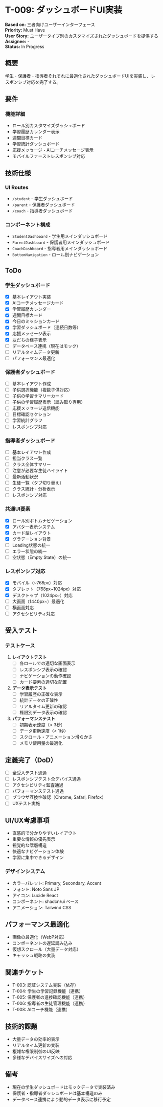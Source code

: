 # T-009: ダッシュボードUI実装

**Based on:** 三者向けユーザーインターフェース  
**Priority:** Must Have  
**User Story:** ユーザータイプ別のカスタマイズされたダッシュボードを提供する  
**Assignee:** -  
**Status:** In Progress

## 概要

学生・保護者・指導者それぞれに最適化されたダッシュボードUIを実装し、レスポンシブ対応を完了する。

## 要件

### 機能詳細
- ロール別カスタマイズダッシュボード
- 学習履歴カレンダー表示
- 週間目標カード
- 学習統計ダッシュボード
- 応援メッセージ・AIコーチメッセージ表示
- モバイルファーストレスポンシブ対応

## 技術仕様

### UI Routes
- `/student` - 学生ダッシュボード
- `/parent` - 保護者ダッシュボード
- `/coach` - 指導者ダッシュボード

### コンポーネント構成
- `StudentDashboard` - 学生用メインダッシュボード
- `ParentDashboard` - 保護者用メインダッシュボード
- `CoachDashboard` - 指導者用メインダッシュボード
- `BottomNavigation` - ロール別ナビゲーション

## ToDo

### 学生ダッシュボード
- [x] 基本レイアウト実装
- [x] AIコーチメッセージカード
- [x] 学習履歴カレンダー
- [x] 週間目標カード
- [x] 今日のミッションカード
- [x] 学習ダッシュボード（連続日数等）
- [x] 応援メッセージ表示
- [x] 友だちの様子表示
- [ ] データベース連携（現在はモック）
- [ ] リアルタイムデータ更新
- [ ] パフォーマンス最適化

### 保護者ダッシュボード
- [ ] 基本レイアウト作成
- [ ] 子供選択機能（複数子供対応）
- [ ] 子供の学習サマリーカード
- [ ] 子供の学習履歴表示（読み取り専用）
- [ ] 応援メッセージ送信機能
- [ ] 目標確認セクション
- [ ] 学習統計グラフ
- [ ] レスポンシブ対応

### 指導者ダッシュボード
- [ ] 基本レイアウト作成
- [ ] 担当クラス一覧
- [ ] クラス全体サマリー
- [ ] 注意が必要な生徒ハイライト
- [ ] 最新活動状況
- [ ] 生徒一覧（タブ切り替え）
- [ ] クラス統計・分析表示
- [ ] レスポンシブ対応

### 共通UI要素
- [x] ロール別ボトムナビゲーション
- [x] アバター表示システム
- [x] カード型レイアウト
- [x] グラデーション背景
- [ ] Loading状態の統一
- [ ] エラー状態の統一
- [ ] 空状態（Empty State）の統一

### レスポンシブ対応
- [x] モバイル（~768px）対応
- [x] タブレット（768px~1024px）対応
- [x] デスクトップ（1024px~）対応
- [ ] 大画面（1440px~）最適化
- [ ] 横画面対応
- [ ] アクセシビリティ対応

## 受入テスト

### テストケース
1. **レイアウトテスト**
   - [ ] 各ロールでの適切な画面表示
   - [ ] レスポンシブ表示の確認
   - [ ] ナビゲーションの動作確認
   - [ ] カード要素の適切な配置

2. **データ表示テスト**
   - [ ] 学習履歴の正確な表示
   - [ ] 統計データの正確性
   - [ ] リアルタイム更新の確認
   - [ ] 権限別データ表示の確認

3. **パフォーマンステスト**
   - [ ] 初期表示速度（< 3秒）
   - [ ] データ更新速度（< 1秒）
   - [ ] スクロール・アニメーション滑らかさ
   - [ ] メモリ使用量の最適化

## 定義完了（DoD）

- [ ] 全受入テスト通過
- [ ] レスポンシブテスト全デバイス通過
- [ ] アクセシビリティ監査通過
- [ ] パフォーマンステスト通過
- [ ] ブラウザ互換性確認（Chrome, Safari, Firefox）
- [ ] UXテスト実施

## UI/UX考慮事項

- 直感的で分かりやすいレイアウト
- 重要な情報の優先表示
- 視覚的な階層構造
- 快適なナビゲーション体験
- 学習に集中できるデザイン

### デザインシステム
- カラーパレット: Primary, Secondary, Accent
- フォント: Noto Sans JP
- アイコン: Lucide React
- コンポーネント: shadcn/ui ベース
- アニメーション: Tailwind CSS

## パフォーマンス最適化

- 画像の最適化（WebP対応）
- コンポーネントの遅延読み込み
- 仮想スクロール（大量データ対応）
- キャッシュ戦略の実装

## 関連チケット

- T-003: 認証システム実装（依存）
- T-004: 学生の学習記録機能（連携）
- T-005: 保護者の進捗確認機能（連携）
- T-006: 指導者の生徒管理機能（連携）
- T-008: AIコーチ機能（連携）

## 技術的課題

- 大量データの効率的表示
- リアルタイム更新の実装
- 複雑な権限制御のUI反映
- 多様なデバイスサイズへの対応

## 備考

- 現在の学生ダッシュボードはモックデータで実装済み
- 保護者・指導者ダッシュボードは基本構造のみ
- データベース連携により動的データ表示に移行予定